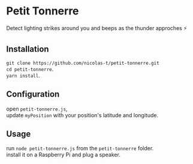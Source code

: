 # Petit Tonnerre

Detect lighting strikes around you and beeps as the thunder approches :zap:

## Installation
`git clone https://github.com/nicolas-t/petit-tonnerre.git`  
`cd petit-tonnerre`.  
`yarn install`. 

## Configuration
open `petit-tonnerre.js`,  
update `myPosition` with your position's latitude and longitude.

## Usage
run `node petit-tonnerre.js` from the `petit-tonnerre` folder.  
install it on a Raspberry Pi and plug a speaker.  


